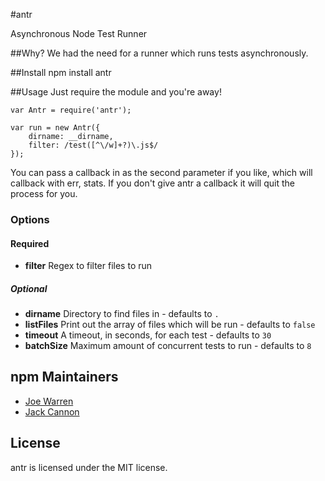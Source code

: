 #antr

Asynchronous Node Test Runner

##Why?
We had the need for a runner which runs tests asynchronously.

##Install
	npm install antr
	
##Usage
Just require the module and you're away!

	var Antr = require('antr');

	var run = new Antr({
  		dirname: __dirname,
  		filter: /test([^\/w]+?)\.js$/
	});

You can pass a callback in as the second parameter if you like, which will callback with err, stats. If you don't give antr a callback it will quit the process for you.

### Options

#### Required
* **filter** Regex to filter files to run

##### Optional
* **dirname** Directory to find files in - defaults to `.`
* **listFiles** Print out the array of files which will be run - defaults to `false`
* **timeout** A timeout, in seconds, for each test - defaults to `30`
* **batchSize** Maximum amount of concurrent tests to run - defaults to `8`

## npm Maintainers
* [Joe Warren](http://www.github.com/joewarren)
* [Jack Cannon](http://www.github.com/jackcannon)

## License
antr is licensed under the MIT license.
